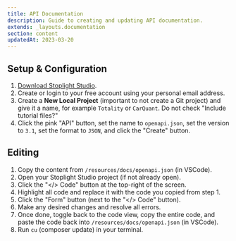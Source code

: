 ```yaml
---
title: API Documentation
description: Guide to creating and updating API documentation.
extends: _layouts.documentation
section: content
updatedAt: 2023-03-20
---
```

## Setup & Configuration

1. [Download Stoplight Studio](https://stoplight.io/studio).
2. Create or login to your free account using your personal email address.
3. Create a **New Local Project** (important to not create a Git project) and give it a name, for example `Totality` or `CarQuant`. Do not check "Include tutorial files?"
4. Click the pink "API" button, set the name to `openapi.json`, set the version to `3.1`, set the format to `JSON`, and click the "Create" button.

## Editing
1. Copy the content from `/resources/docs/openapi.json` (in VSCode).
2. Open your Stoplight Studio project (if not already open).
3. Click the "</> Code" button at the top-right of the screen.
4. Highlight all code and replace it with the code you copied from step 1.
5. Click the "Form" button (next to the "</> Code" button).
6. Make any desired changes and resolve all errors.
7. Once done, toggle back to the code view, copy the entire code, and paste the code back into `/resources/docs/openapi.json` (in VSCode).
8. Run `cu` (composer update) in your terminal.

